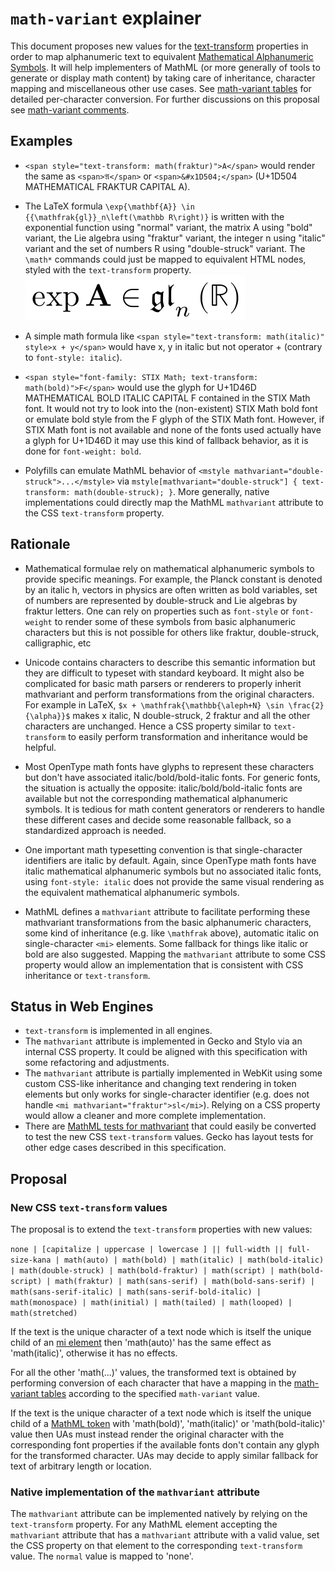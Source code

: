 # `math-variant` explainer

This document proposes new values for the
[text-transform](https://drafts.csswg.org/css-text-3/#text-transform) properties
in order to map alphanumeric text to equivalent
[Mathematical Alphanumeric Symbols](https://en.wikipedia.org/wiki/Mathematical_Alphanumeric_Symbols). It will help implementers of MathML (or more generally of
tools to generate or display math content) by taking care of inheritance,
character mapping and miscellaneous other use cases. See
[math-variant tables](math-variant-tables.md) for detailed per-character
conversion. For further discussions
on this proposal see [math-variant comments](math-variant-comments.md).

## Examples

* `<span style="text-transform: math(fraktur)">A</span>` would render the same as
  `<span>𝔄</span>` or `<span>&#x1D504;</span>`
  (U+1D504 MATHEMATICAL FRAKTUR CAPITAL A).

* The LaTeX formula
  `\exp{\mathbf{A}} \in {{\mathfrak{gl}}_n\left(\mathbb R\right)}`
  is written with the exponential function using "normal" variant,
  the matrix A using "bold" variant, the Lie algebra using "fraktur" variant,
  the integer n using "italic" variant and the set of numbers R using "double-struck"
  variant. The `\math*` commands could just be mapped to
  equivalent HTML nodes, styled with the `text-transform` property.
  ![\exp{\mathbf{A}} \in {{\mathfrak{gl}}_n\left(\mathbb R\right)}](/math-variant-latex-example.png)

* A simple math formula like
  `<span style="text-transform: math(italic)" style>x + y</span>` would have x, y in
   italic but not operator + (contrary to `font-style: italic`).

* `<span style="font-family: STIX Math; text-transform: math(bold)">F</span>` would use
  the glyph for U+1D46D MATHEMATICAL BOLD ITALIC CAPITAL F contained in the
  STIX Math font. It would not try to look into the (non-existent) STIX Math
  bold font or emulate bold style from the F glyph of the STIX Math font.
  However, if STIX Math font is not available and none of the fonts used
  actually have a glyph for U+1D46D it may use this kind of fallback behavior,
  as it is done for `font-weight: bold`.

* Polyfills can emulate MathML behavior of
  `<mstyle mathvariant="double-struck">...</mstyle>`
  via `mstyle[mathvariant="double-struck"] { text-transform: math(double-struck); }`.
  More generally, native implementations could directly map the MathML
  `mathvariant` attribute to the CSS `text-transform` property.

## Rationale

* Mathematical formulae rely on mathematical alphanumeric symbols
  to provide specific meanings. For example, the Planck constant is denoted by
  an italic h, vectors in physics are often written as bold variables, set of
  numbers are represented by double-struck and Lie algebras by fraktur letters.
  One can rely on properties such as `font-style` or `font-weight` to render
  some of these symbols from basic alphanumeric characters but this is not
  possible for others like fraktur, double-struck, calligraphic, etc

* Unicode contains characters to describe this semantic information but they
  are difficult to typeset with standard keyboard. It might also be
  complicated for basic math parsers or renderers to properly inherit
  mathvariant and perform transformations from the original characters. For
  example in LaTeX,
  `$x + \mathfrak{\mathbb{\aleph+N} \sin \frac{2}{\alpha}}$` makes
  x italic, N double-struck, 2 fraktur and all the other characters are
  unchanged. Hence a CSS property similar to `text-transform` to easily perform
  transformation and inheritance would be helpful.

* Most OpenType math fonts have glyphs to represent these characters but don't
  have associated italic/bold/bold-italic fonts. For generic fonts, the
  situation is actually the opposite: italic/bold/bold-italic fonts are
  available but not the corresponding mathematical alphanumeric symbols. It
  is tedious for math content generators or renderers to handle these
  different cases and decide some reasonable fallback, so a standardized
  approach is needed.

* One important math typesetting convention is that single-character
  identifiers are italic by default. Again, since OpenType math fonts have
  italic mathematical alphanumeric symbols but no associated italic fonts,
  using `font-style: italic` does not provide the same visual rendering as
  the equivalent mathematical alphanumeric symbols.

* MathML defines a `mathvariant` attribute to facilitate performing these
  mathvariant transformations from the basic alphanumeric characters,
  some kind of inheritance (e.g. like `\mathfrak` above), automatic italic
  on single-character `<mi>` elements. Some fallback for things like italic
  or bold are also suggested.
  Mapping the `mathvariant` attribute to some CSS property would allow
  an implementation that is consistent with CSS inheritance or `text-transform`.

## Status in Web Engines

* `text-transform` is implemented in all engines.
* The `mathvariant` attribute is implemented in Gecko and Stylo via an internal
  CSS property.
  It could be aligned with this specification with some refactoring and adjustments.
* The `mathvariant` attribute is partially implemented in WebKit using some custom
  CSS-like inheritance and changing text rendering in token
  elements but only works for single-character identifier (e.g. does not handle
  `<mi mathvariant="fraktur">sl</mi>`). Relying on a CSS property would
  allow a cleaner and more complete implementation.
* There are [MathML tests for mathvariant](https://github.com/web-platform-tests/wpt/tree/master/mathml/relations/css-styling) that could easily be converted
  to test the new CSS `text-transform` values. Gecko has layout tests for other edge cases
  described in this specification.

## Proposal

### New CSS `text-transform` values

The proposal is to extend the `text-transform` properties with new values:

`none | [capitalize | uppercase | lowercase ] || full-width || full-size-kana | math(auto) | math(bold) | math(italic) | math(bold-italic) | math(double-struck) | math(bold-fraktur) | math(script) | math(bold-script) | math(fraktur) | math(sans-serif) | math(bold-sans-serif) | math(sans-serif-italic) | math(sans-serif-bold-italic) | math(monospace) | math(initial) | math(tailed) | math(looped) | math(stretched)`

If the text is the unique character of
a text node which is itself the unique child of an
[mi element](https://www.w3.org/Math/draft-spec/chapter3.html#presm.mi)
then 'math(auto)' has the same effect as 'math(italic)', otherwise it has no
effects.

For all the other 'math(...)' values,
the transformed text is obtained by performing
conversion of each character that have a mapping in the
[math-variant tables](math-variant-tables.md) according
to the specified `math-variant` value.

If the text is the unique character of a text
node which is itself the unique child of a 
[MathML token](https://www.w3.org/Math/draft-spec/chapter3.html#presm.tokel)
with 'math(bold)', 'math(italic)' or 'math(bold-italic)' value then
UAs must instead render the original character with the corresponding font
properties if the available fonts don't contain any glyph for the
transformed character. UAs may decide to apply similar fallback for text of
arbitrary length or location.

### Native implementation of the `mathvariant` attribute

The `mathvariant` attribute can be implemented natively by relying on the
`text-transform` property. For any MathML element accepting the `mathvariant`
attribute that has a `mathvariant` attribute with a valid value, set the CSS
property on that element to the corresponding `text-transform` value.
The `normal` value is mapped to 'none'.
